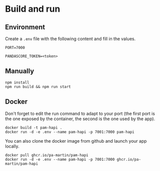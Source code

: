 # Build and run

## Environment

Create a `.env` file with the following content and fill in the values.

```dotenv
PORT=7000

PANDASCORE_TOKEN=<token>
```

## Manually

```shell
npm install
npm run build && npm run start
```

## Docker

Don't forget to edit the run command to adapt to your port (the first port is the one exposed by the container, the
second is the one used by the app).

```shell
docker build -t pam-hapi .
docker run -d -e .env --name pam-hapi -p 7001:7000 pam-hapi
```

You can also clone the docker image from github and launch your app locally.

```shell
docker pull ghcr.io/pa-martin/pam-hapi
docker run -d -e .env --name pam-hapi -p 7001:7000 ghcr.io/pa-martin/pam-hapi
```
